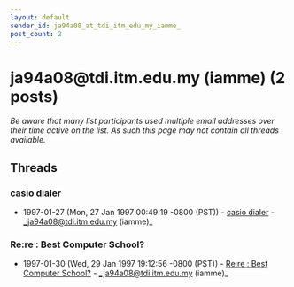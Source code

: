 ```yaml
---
layout: default
sender_id: ja94a08_at_tdi_itm_edu_my_iamme_
post_count: 2
---
```


# ja94a08<span>@</span>tdi.itm.edu.my (iamme) (2 posts)

_Be aware that many list participants used multiple email addresses over their time active on the list. As such this page may not contain all threads available._

## Threads

### casio dialer
+ 1997-01-27 (Mon, 27 Jan 1997 00:49:19 -0800 (PST)) - [casio dialer](/archive/1997/01/e1ee5a8412aae48d3ec8e60002a970e37c7d9810294808e2dd77811693acaa2c) - _ja94a08@tdi.itm.edu.my (iamme)_

### Re:re :  Best Computer School?
+ 1997-01-30 (Wed, 29 Jan 1997 19:12:56 -0800 (PST)) - [Re:re :  Best Computer School?](/archive/1997/01/3534ba6ee8b575ec82d8be4f3ebab97cec3194673fec395e622de2b7aca98c7b) - _ja94a08@tdi.itm.edu.my (iamme)_

